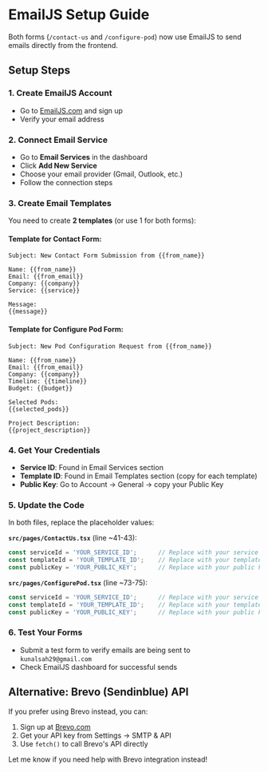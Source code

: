 # EmailJS Setup Guide

Both forms (`/contact-us` and `/configure-pod`) now use EmailJS to send emails directly from the frontend.

## Setup Steps

### 1. Create EmailJS Account
- Go to [EmailJS.com](https://www.emailjs.com/) and sign up
- Verify your email address

### 2. Connect Email Service
- Go to **Email Services** in the dashboard
- Click **Add New Service**
- Choose your email provider (Gmail, Outlook, etc.)
- Follow the connection steps

### 3. Create Email Templates
You need to create **2 templates** (or use 1 for both forms):

#### Template for Contact Form:
```
Subject: New Contact Form Submission from {{from_name}}

Name: {{from_name}}
Email: {{from_email}}
Company: {{company}}
Service: {{service}}

Message:
{{message}}
```

#### Template for Configure Pod Form:
```
Subject: New Pod Configuration Request from {{from_name}}

Name: {{from_name}}
Email: {{from_email}}
Company: {{company}}
Timeline: {{timeline}}
Budget: {{budget}}

Selected Pods:
{{selected_pods}}

Project Description:
{{project_description}}
```

### 4. Get Your Credentials
- **Service ID**: Found in Email Services section
- **Template ID**: Found in Email Templates section (copy for each template)
- **Public Key**: Go to Account → General → copy your Public Key

### 5. Update the Code
In both files, replace the placeholder values:

**`src/pages/ContactUs.tsx`** (line ~41-43):
```typescript
const serviceId = 'YOUR_SERVICE_ID';      // Replace with your service ID
const templateId = 'YOUR_TEMPLATE_ID';    // Replace with your template ID
const publicKey = 'YOUR_PUBLIC_KEY';      // Replace with your public key
```

**`src/pages/ConfigurePod.tsx`** (line ~73-75):
```typescript
const serviceId = 'YOUR_SERVICE_ID';      // Replace with your service ID
const templateId = 'YOUR_TEMPLATE_ID';    // Replace with your template ID
const publicKey = 'YOUR_PUBLIC_KEY';      // Replace with your public key
```

### 6. Test Your Forms
- Submit a test form to verify emails are being sent to `kunalsah29@gmail.com`
- Check EmailJS dashboard for successful sends

## Alternative: Brevo (Sendinblue) API

If you prefer using Brevo instead, you can:
1. Sign up at [Brevo.com](https://www.brevo.com/)
2. Get your API key from Settings → SMTP & API
3. Use `fetch()` to call Brevo's API directly

Let me know if you need help with Brevo integration instead!

